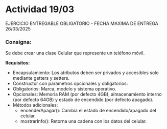 # Actividad 19/03

EJERCICIO ENTREGABLE OBLIGATORIO - FECHA MAXIMA DE ENTREGA 26/03/2025

### Consigna:

Se debe crear una clase Celular que represente un teléfono móvil.

**Requisitos:**

- Encapsulamiento: Los atributos deben ser privados y accesibles solo mediante getters y setters.
- Constructor con parámetros opcionales y obligatorios:
- Obligatorios: Marca, modelo y sistema operativo.
- Opcionales: Memoria RAM (por defecto 4GB), almacenamiento interno (por defecto 64GB) y estado de encendido (por defecto apagado).
- Métodos adicionales:
   - encenderApagar(): Cambia el estado de encendido/apagado del celular.
   - mostrarInfo(): Retorna una cadena con los datos del celular.